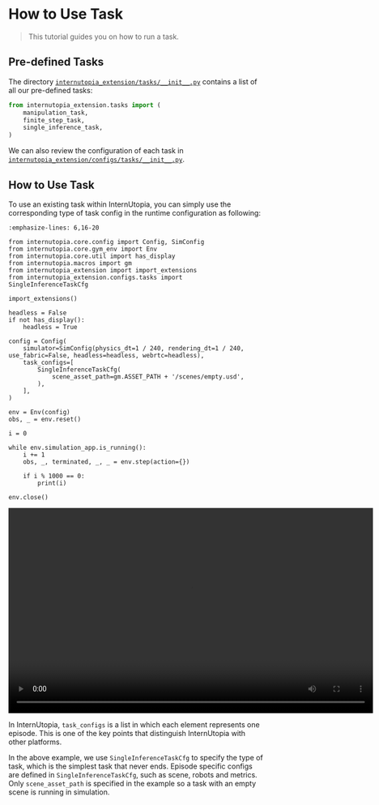 # How to Use Task

> This tutorial guides you on how to run a task.

## Pre-defined Tasks

The directory [`internutopia_extension/tasks/__init__.py`](https://github.com/InternRobotics/InternUtopia/blob/main/internutopia_extension/tasks/__init__.py) contains a list of all our pre-defined tasks:

```Python
from internutopia_extension.tasks import (
    manipulation_task,
    finite_step_task,
    single_inference_task,
)
```

We can also review the configuration of each task in [`internutopia_extension/configs/tasks/__init__.py`](https://github.com/InternRobotics/InternUtopia/blob/main/internutopia_extension/configs/tasks/__init__.py).


## How to Use Task

To use an existing task within InternUtopia, you can simply use the corresponding type of task config in the runtime configuration as following:

```{code-block} python
:emphasize-lines: 6,16-20

from internutopia.core.config import Config, SimConfig
from internutopia.core.gym_env import Env
from internutopia.core.util import has_display
from internutopia.macros import gm
from internutopia_extension import import_extensions
from internutopia_extension.configs.tasks import SingleInferenceTaskCfg

import_extensions()

headless = False
if not has_display():
    headless = True

config = Config(
    simulator=SimConfig(physics_dt=1 / 240, rendering_dt=1 / 240, use_fabric=False, headless=headless, webrtc=headless),
    task_configs=[
        SingleInferenceTaskCfg(
            scene_asset_path=gm.ASSET_PATH + '/scenes/empty.usd',
        ),
    ],
)

env = Env(config)
obs, _ = env.reset()

i = 0

while env.simulation_app.is_running():
    i += 1
    obs, _, terminated, _, _ = env.step(action={})

    if i % 1000 == 0:
        print(i)

env.close()
```

<video width="720" height="405" controls>
    <source src="../../../_static/video/tutorial_use_task.webm" type="video/webm">
</video>

In InternUtopia, `task_configs` is a list in which each element represents one episode. This is one of the key points that distinguish InternUtopia with other platforms.

In the above example, we use `SingleInferenceTaskCfg` to specify the type of task, which is the simplest task that never ends. Episode specific configs are defined in `SingleInferenceTaskCfg`, such as scene, robots and metrics. Only `scene_asset_path` is specified in the example so a task with an empty scene is running in simulation.
